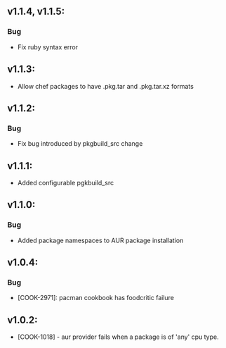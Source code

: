 ## v1.1.4, v1.1.5:

### Bug
- Fix ruby syntax error

## v1.1.3:

- Allow chef packages to have .pkg.tar and .pkg.tar.xz formats

## v1.1.2:

### Bug

- Fix bug introduced by pkgbuild_src change

## v1.1.1:

- Added configurable pgkbuild_src

## v1.1.0:

### Bug

- Added package namespaces to AUR package installation

## v1.0.4:

### Bug

- [COOK-2971]: pacman cookbook has foodcritic failure

## v1.0.2:

* [COOK-1018] - aur provider fails when a package is of 'any' cpu
  type.
